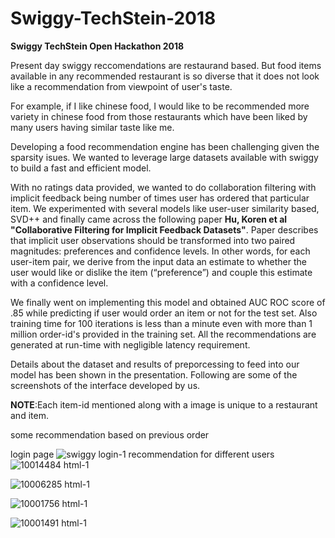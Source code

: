 # Swiggy-TechStein-2018
**Swiggy TechStein Open Hackathon 2018**

Present day swiggy reccomendations are restaurand based. But food items available in any recommended restaurant is so diverse that it does not look like a recommendation from viewpoint of user's taste.

For example, if I like chinese food, I would like to be recommended more variety in chinese food from those restaurants which have been liked by many users having similar taste like me.

Developing a food recommendation engine has been challenging given the sparsity isues. We wanted to leverage large datasets available with swiggy to build a fast and efficient model.

With no ratings data provided, we wanted to do collaboration filtering with implicit feedback being number of times user has ordered that particular item. We experimented with several models like user-user similarity based, SVD++ and finally came across the following paper **Hu, Koren et al "Collaborative Filtering for Implicit Feedback Datasets"**. Paper describes that implicit user observations should be transformed into two paired magnitudes: preferences and confidence levels.  In other words, for each
user-item pair, we derive from the input data an estimate to whether the user would like or dislike the item (“preference”) and couple this estimate with a confidence level. 

We finally went on implementing this model and obtained AUC ROC score of .85 while predicting if user would order an item or not for the test set. Also training time for 100 iterations is less than a minute even with more than 1 million order-id's provided in the training set. All the recommendations are generated at run-time with negligible latency requirement.

Details about the dataset and results of preporcessing to feed into our model has been shown in the presentation. Following are some of the screenshots of the interface developed by us.

**NOTE**:Each item-id mentioned along with a image is unique to a restaurant and item.

some recommendation based on previous order

login page
![swiggy login-1](https://user-images.githubusercontent.com/32159487/42841529-feafad94-8a27-11e8-88cc-90a15a49bed4.png)
recommendation for different users
![10014484 html-1](https://user-images.githubusercontent.com/32159487/42841611-3eeddd36-8a28-11e8-87ca-8926ee62c05f.png)


![10006285 html-1](https://user-images.githubusercontent.com/32159487/42841646-57769654-8a28-11e8-8a5b-135082547a26.png)


![10001756 html-1](https://user-images.githubusercontent.com/32159487/42841662-6d36e85e-8a28-11e8-963b-ee534ed1e205.png)


![10001491 html-1](https://user-images.githubusercontent.com/32159487/42841699-868858f6-8a28-11e8-8d0f-8e6e0751a392.png)
